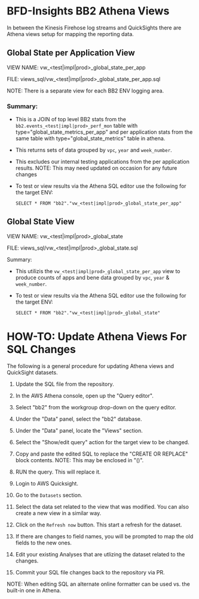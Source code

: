 # BFD-Insights BB2 Athena Views

In between the Kinesis Firehose log streams and QuickSights there are Athena views setup for mapping the reporting data.

## Global State per Application View

VIEW NAME:  vw_<test|impl|prod>_global_state_per_app

FILE:  views_sql/vw_<test|impl|prod>_global_state_per_app.sql

NOTE: There is a separate view for each BB2 ENV logging area.

### Summary:

* This is a JOIN of top level BB2 stats from the `bb2.events_<test|impl|prod>_perf_mon` table with type="global_state_metrics_per_app" and per application stats from the same table with type="global_state_metrics" table in athena.

* This returns sets of data grouped by `vpc`, `year` and `week_number`.

* This excludes our internal testing applications from the per application results. NOTE: This may need updated on occasion for any future changes

* To test or view results via the Athena SQL editor use the following for the target ENV:
  ```
  SELECT * FROM "bb2"."vw_<test|impl|prod>_global_state_per_app"
  ```

## Global State View

VIEW NAME:  vw_<test|impl|prod>_global_state

FILE:  views_sql/vw_<test|impl|prod>_global_state.sql

Summary:

* This utilizis the `vw_<test|impl|prod>_global_state_per_app` view to produce counts of apps and bene data grouped by `vpc`, `year` & `week_number`.

* To test or view results via the Athena SQL editor use the following for the target ENV:
  ```
  SELECT * FROM "bb2"."vw_<test|impl|prod>_global_state"
  ```


# HOW-TO:  Update Athena Views For SQL Changes

The following is a general procedure for updating Athena views and QuickSight datasets.

1. Update the SQL file from the repository.

2. In the AWS Athena console, open up the "Query editor".

3. Select "bb2" from the workgroup drop-down on the query editor.

4. Under the "Data" panel, select the "bb2" database.

5. Under the "Data" panel, locate the "Views" section.

6. Select the "Show/edit query" action for the target view to be changed.

7. Copy and paste the edited SQL to replace the "CREATE OR REPLACE" block contents. NOTE: This may be enclosed in "()". 

8. RUN the query. This will replace it.

9. Login to AWS Quicksight.

10. Go to the `Datasets` section.

11. Select the data set related to the view that was modified. You can also create a new view in a similar way.

12. Click on the `Refresh now` button. This start a refresh for the dataset.

13. If there are changes to field names, you will be prompted to map the old fields to the new ones.

14. Edit your existing Analyses that are utlizing the dataset related to the changes.

15. Commit your SQL file changes back to the repository via PR.

NOTE: When editing SQL an alternate online formatter can be used vs. the built-in one in Athena.